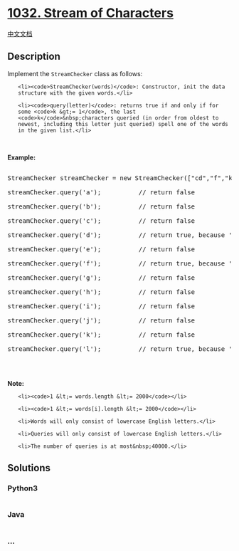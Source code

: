 # [1032. Stream of Characters](https://leetcode.com/problems/stream-of-characters)

[中文文档](/solution/1000-1099/1032.Stream%20of%20Characters/README.md)

## Description
<p>Implement the <code>StreamChecker</code> class as follows:</p>



<ul>

	<li><code>StreamChecker(words)</code>: Constructor, init the data structure with the given words.</li>

	<li><code>query(letter)</code>: returns true if and only if for some <code>k &gt;= 1</code>, the last <code>k</code>&nbsp;characters queried (in order from oldest to newest, including this letter just queried) spell one of the words in the given list.</li>

</ul>



<p>&nbsp;</p>



<p><strong>Example:</strong></p>



<pre>

StreamChecker streamChecker = new StreamChecker([&quot;cd&quot;,&quot;f&quot;,&quot;kl&quot;]); // init the dictionary.

streamChecker.query(&#39;a&#39;);          // return false

streamChecker.query(&#39;b&#39;);          // return false

streamChecker.query(&#39;c&#39;);          // return false

streamChecker.query(&#39;d&#39;);          // return true, because &#39;cd&#39; is in the wordlist

streamChecker.query(&#39;e&#39;);          // return false

streamChecker.query(&#39;f&#39;);          // return true, because &#39;f&#39; is in the wordlist

streamChecker.query(&#39;g&#39;);          // return false

streamChecker.query(&#39;h&#39;);          // return false

streamChecker.query(&#39;i&#39;);          // return false

streamChecker.query(&#39;j&#39;);          // return false

streamChecker.query(&#39;k&#39;);          // return false

streamChecker.query(&#39;l&#39;);          // return true, because &#39;kl&#39; is in the wordlist

</pre>



<p>&nbsp;</p>



<p><strong>Note:</strong></p>



<ul>

	<li><code>1 &lt;= words.length &lt;= 2000</code></li>

	<li><code>1 &lt;= words[i].length &lt;= 2000</code></li>

	<li>Words will only consist of lowercase English letters.</li>

	<li>Queries will only consist of lowercase English letters.</li>

	<li>The number of queries is at most&nbsp;40000.</li>

</ul>




## Solutions


<!-- tabs:start -->

### **Python3**

```python

```

### **Java**

```java

```

### **...**
```

```

<!-- tabs:end -->